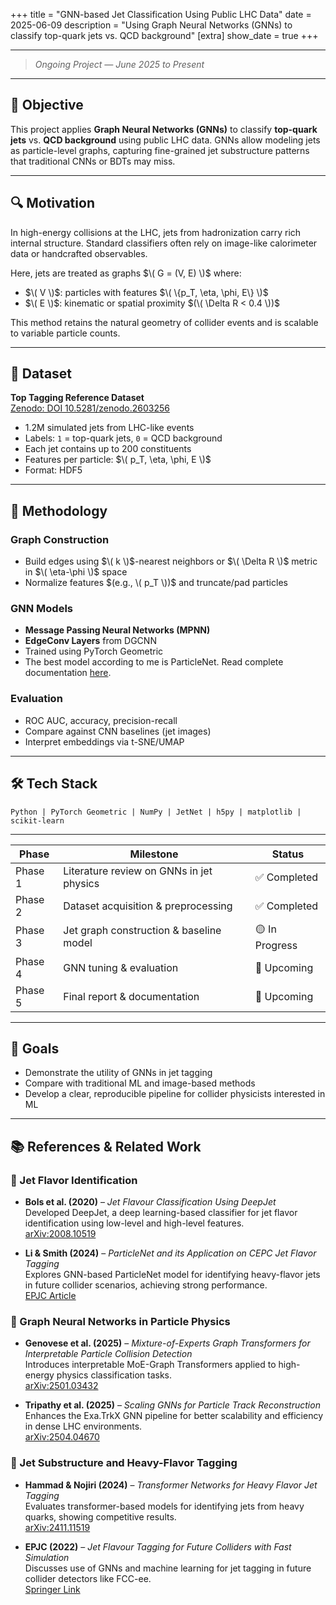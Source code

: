 +++
title = "GNN-based Jet Classification Using Public LHC Data"
date = 2025-06-09
description = "Using Graph Neural Networks (GNNs) to classify top-quark jets vs. QCD background"
[extra]
show_date = true
+++

---

> _Ongoing Project — June 2025 to Present_

---

## 🎯 Objective

This project applies **Graph Neural Networks (GNNs)** to classify **top-quark jets** vs. **QCD background** using public LHC data. GNNs allow modeling jets as particle-level graphs, capturing fine-grained jet substructure patterns that traditional CNNs or BDTs may miss.

---

## 🔍 Motivation

In high-energy collisions at the LHC, jets from hadronization carry rich internal structure. Standard classifiers often rely on image-like calorimeter data or handcrafted observables.

Here, jets are treated as graphs $\( G = (V, E) \)$ where:

- $\( V \)$: particles with features $\( \{p_T, \eta, \phi, E\} \)$
- $\( E \)$: kinematic or spatial proximity $(\( \Delta R < 0.4 \))$

This method retains the natural geometry of collider events and is scalable to variable particle counts.

---

## 📁 Dataset

**Top Tagging Reference Dataset**  
[Zenodo: DOI 10.5281/zenodo.2603256](https://zenodo.org/record/2603256)

- 1.2M simulated jets from LHC-like events
- Labels: `1` = top-quark jets, `0` = QCD background
- Each jet contains up to 200 constituents
- Features per particle: $\( p_T, \eta, \phi, E \)$
- Format: HDF5

---

## 🧠 Methodology

### Graph Construction

- Build edges using $\( k \)$-nearest neighbors or $\( \Delta R \)$ metric in $\( \eta-\phi \)$ space
- Normalize features $(e.g., \( p_T \))$ and truncate/pad particles

### GNN Models

- **Message Passing Neural Networks (MPNN)**
- **EdgeConv Layers** from DGCNN
- Trained using PyTorch Geometric
- The best model according to me is ParticleNet. Read complete documentation [here](https://cms-ml.github.io/documentation/inference/particlenet.html).

### Evaluation

- ROC AUC, accuracy, precision-recall
- Compare against CNN baselines (jet images)
- Interpret embeddings via t-SNE/UMAP

---

## 🛠️ Tech Stack
```
Python | PyTorch Geometric | NumPy | JetNet | h5py | matplotlib | scikit-learn
```
---

<div class="scrollable-table">
  <table>
    <thead>
      <tr>
        <th>Phase</th>
        <th>Milestone</th>
        <th>Status</th>
      </tr>
    </thead>
    <tbody>
      <tr>
        <td>Phase 1</td>
        <td>Literature review on GNNs in jet physics</td>
        <td>✅ Completed</td>
      </tr>
      <tr>
        <td>Phase 2</td>
        <td>Dataset acquisition & preprocessing</td>
        <td>✅ Completed</td>
      </tr>
      <tr>
        <td>Phase 3</td>
        <td>Jet graph construction & baseline model</td>
        <td>🟡 In Progress</td>
      </tr>
      <tr>
        <td>Phase 4</td>
        <td>GNN tuning & evaluation</td>
        <td>🔲 Upcoming</td>
      </tr>
      <tr>
        <td>Phase 5</td>
        <td>Final report & documentation</td>
        <td>🔲 Upcoming</td>
      </tr>
    </tbody>
  </table>
</div>

---

## 📌 Goals

- Demonstrate the utility of GNNs in jet tagging
- Compare with traditional ML and image-based methods
- Develop a clear, reproducible pipeline for collider physicists interested in ML

---

## 📚 References & Related Work

### 🔹 Jet Flavor Identification
- **Bols et al. (2020)** – *Jet Flavour Classification Using DeepJet*  
  Developed DeepJet, a deep learning-based classifier for jet flavor identification using low-level and high-level features.  
  [arXiv:2008.10519](https://arxiv.org/abs/2008.10519)

- **Li & Smith (2024)** – *ParticleNet and its Application on CEPC Jet Flavor Tagging*  
  Explores GNN-based ParticleNet model for identifying heavy-flavor jets in future collider scenarios, achieving strong performance.  
  [EPJC Article](https://link.springer.com/article/10.1140/epjc/s10052-024-12475-5)


### 🔹 Graph Neural Networks in Particle Physics
- **Genovese et al. (2025)** – *Mixture-of-Experts Graph Transformers for Interpretable Particle Collision Detection*  
  Introduces interpretable MoE-Graph Transformers applied to high-energy physics classification tasks.  
  [arXiv:2501.03432](https://arxiv.org/abs/2501.03432)

- **Tripathy et al. (2025)** – *Scaling GNNs for Particle Track Reconstruction*  
  Enhances the Exa.TrkX GNN pipeline for better scalability and efficiency in dense LHC environments.  
  [arXiv:2504.04670](https://arxiv.org/abs/2504.04670)


### 🔹 Jet Substructure and Heavy-Flavor Tagging
- **Hammad & Nojiri (2024)** – *Transformer Networks for Heavy Flavor Jet Tagging*  
  Evaluates transformer-based models for identifying jets from heavy quarks, showing competitive results.  
  [arXiv:2411.11519](https://arxiv.org/abs/2411.11519)

- **EPJC (2022)** – *Jet Flavour Tagging for Future Colliders with Fast Simulation*  
  Discusses use of GNNs and machine learning for jet tagging in future collider detectors like FCC-ee.  
  [Springer Link](https://link.springer.com/article/10.1140/epjc/s10052-022-10609-1)


